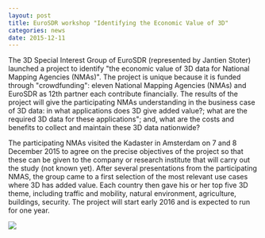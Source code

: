 ```yaml
---
layout: post
title: EuroSDR workshop "Identifying the Economic Value of 3D"
categories: news
date: 2015-12-11
---
```


The 3D Special Interest Group of EuroSDR (represented by Jantien Stoter) launched a project to identify "the economic value of 3D data for National Mapping Agencies (NMAs)". The project is unique because it is funded through "crowdfunding": eleven National Mapping Agencies (NMAs) and EuroSDR as 12th partner each contribute financially. The results of the project will give the participating NMAs understanding in the business case of 3D data: in what applications does 3D give added value?; what are the required 3D data for these applications"; and, what are the costs and benefits to collect and maintain these 3D data nationwide?

The participating NMAs visited the Kadaster in Amsterdam on 7 and 8 December 2015 to agree on the precise objectives of the project so that these can be given to the company or research institute that will carry out the study (not known yet).
After several presentations from the participating NMAS, the group came to a first selection of the most relevant use cases where 3D has added value. Each country then gave his or her top five 3D theme, including traffic and mobility, natural environment, agriculture, buildings, security. 
The project will start early 2016 and is expected to run for one year. 

<img src="{{ site.baseurl }}/img/2015/3DSIG.jpg"/>
